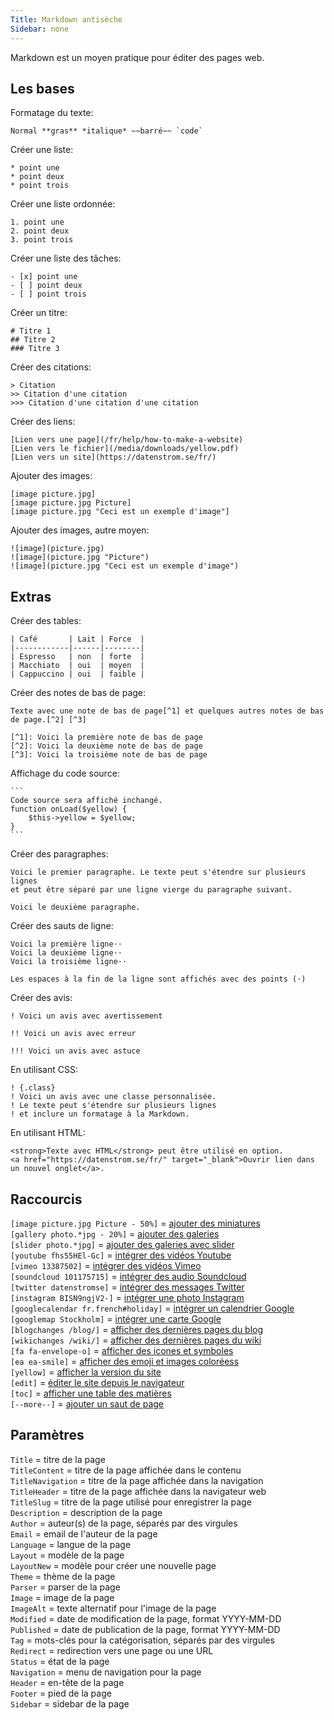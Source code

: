 ```yaml
---
Title: Markdown antisèche
Sidebar: none
---
```

Markdown est un moyen pratique pour éditer des pages web.

## Les bases

Formatage du texte:

    Normal **gras** *italique* ~~barré~~ `code`

Créer une liste:

    * point une
    * point deux
    * point trois

Créer une liste ordonnée:

    1. point une
    2. point deux
    3. point trois

Créer une liste des tâches:

    - [x] point une
    - [ ] point deux
    - [ ] point trois

Créer un titre:

    # Titre 1
    ## Titre 2
    ### Titre 3

Créer des citations:

    > Citation
    >> Citation d'une citation
    >>> Citation d'une citation d'une citation

Créer des liens:

    [Lien vers une page](/fr/help/how-to-make-a-website)
    [Lien vers le fichier](/media/downloads/yellow.pdf)
    [Lien vers un site](https://datenstrom.se/fr/)

Ajouter des images:

    [image picture.jpg]
    [image picture.jpg Picture]
    [image picture.jpg "Ceci est un exemple d'image"]

Ajouter des images, autre moyen:

    ![image](picture.jpg)
    ![image](picture.jpg "Picture")
    ![image](picture.jpg "Ceci est un exemple d'image")

## Extras

Créer des tables:

    | Café       | Lait | Force  |
    |------------|------|--------|
    | Espresso   | non  | forte  |
    | Macchiato  | oui  | moyen  |
    | Cappuccino | oui  | faible |

Créer des notes de bas de page:

    Texte avec une note de bas de page[^1] et quelques autres notes de bas de page.[^2] [^3]
    
    [^1]: Voici la première note de bas de page
    [^2]: Voici la deuxième note de bas de page
    [^3]: Voici la troisième note de bas de page

Affichage du code source:

    ```
    Code source sera affiché inchangé.
    function onLoad($yellow) {
        $this->yellow = $yellow;
    }
    ```

Créer des paragraphes:

    Voici le premier paragraphe. Le texte peut s'étendre sur plusieurs lignes
    et peut être séparé par une ligne vierge du paragraphe suivant.
    
    Voici le deuxième paragraphe.

Créer des sauts de ligne:

    Voici la première ligne⋅⋅
    Voici la deuxième ligne⋅⋅
    Voici la troisième ligne⋅⋅
    
    Les espaces à la fin de la ligne sont affichés avec des points (⋅)

Créer des avis:

    ! Voici un avis avec avertissement
    
    !! Voici un avis avec erreur
    
    !!! Voici un avis avec astuce

En utilisant CSS:

    ! {.class}
    ! Voici un avis avec une classe personnalisée.
    ! Le texte peut s'étendre sur plusieurs lignes
    ! et inclure un formatage à la Markdown.

En utilisant HTML:

    <strong>Texte avec HTML</strong> peut être utilisé en option.
    <a href="https://datenstrom.se/fr/" target="_blank">Ouvrir lien dans un nouvel onglet</a>.

## Raccourcis

`[image picture.jpg Picture - 50%]` = [ajouter des miniatures](https://github.com/datenstrom/yellow-extensions/tree/master/features/image)  
`[gallery photo.*jpg - 20%]` = [ajouter des galeries](https://github.com/datenstrom/yellow-extensions/tree/master/features/gallery)  
`[slider photo.*jpg]` = [ajouter des galeries avec slider](https://github.com/datenstrom/yellow-extensions/tree/master/features/slider)  
`[youtube fhs55HEl-Gc]` = [intégrer des vidéos Youtube](https://github.com/datenstrom/yellow-extensions/tree/master/features/youtube)  
`[vimeo 13387502]` = [intégrer des vidéos Vimeo](https://github.com/datenstrom/yellow-extensions/tree/master/features/vimeo)  
`[soundcloud 101175715]` = [intégrer des audio Soundcloud](https://github.com/datenstrom/yellow-extensions/tree/master/features/soundcloud)  
`[twitter datenstromse]` = [intégrer des messages Twitter](https://github.com/datenstrom/yellow-extensions/tree/master/features/twitter)  
`[instagram BISN9ngjV2-]` = [intégrer une photo Instagram](https://github.com/datenstrom/yellow-extensions/tree/master/features/instagram)  
`[googlecalendar fr.french#holiday]` = [intégrer un calendrier Google](https://github.com/datenstrom/yellow-extensions/tree/master/features/googlecalendar)  
`[googlemap Stockholm]` = [intégrer une carte Google](https://github.com/datenstrom/yellow-extensions/tree/master/features/googlemap)  
`[blogchanges /blog/]` = [afficher des dernières pages du blog](https://github.com/datenstrom/yellow-extensions/tree/master/features/blog)  
`[wikichanges /wiki/]` = [afficher des dernières pages du wiki](https://github.com/datenstrom/yellow-extensions/tree/master/features/wiki)  
`[fa fa-envelope-o]` = [afficher des icones et symboles](https://github.com/datenstrom/yellow-extensions/tree/master/features/fontawesome)  
`[ea ea-smile]` = [afficher des emoji et images coloréess](https://github.com/datenstrom/yellow-extensions/tree/master/features/emojiawesome)  
`[yellow]` = [afficher la version du site](https://github.com/datenstrom/yellow-extensions/tree/master/features/core)  
`[edit]` = [éditer le site depuis le navigateur](https://github.com/datenstrom/yellow-extensions/tree/master/features/edit)  
`[toc]` = [afficher une table des matières](https://github.com/datenstrom/yellow-extensions/tree/master/features/toc)  
`[--more--]` = [ajouter un saut de page](https://github.com/datenstrom/yellow-extensions/tree/master/features/blog) 

## Paramètres

`Title` = titre de la page  
`TitleContent` = titre de la page affichée dans le contenu  
`TitleNavigation` = titre de la page affichée dans la navigation  
`TitleHeader` = titre de la page affichée dans la navigateur web  
`TitleSlug` = titre de la page utilisé pour enregistrer la page  
`Description` = description de la page  
`Author` = auteur(s) de la page, séparés par des virgules  
`Email` = email de l'auteur de la page  
`Language` = langue de la page  
`Layout` = modèle de la page  
`LayoutNew` = modèle pour créer une nouvelle page  
`Theme` = thème de la page  
`Parser` = parser de la page  
`Image` = image de la page  
`ImageAlt` = texte alternatif pour l'image de la page  
`Modified` = date de modification de la page, format YYYY-MM-DD  
`Published` = date de publication de la page, format YYYY-MM-DD  
`Tag` = mots-clés pour la catégorisation, séparés par des virgules  
`Redirect` = redirection vers une page ou une URL  
`Status` = état de la page  
`Navigation` = menu de navigation pour la page  
`Header` = en-tête de la page  
`Footer` = pied de la page  
`Sidebar` = sidebar de la page  
